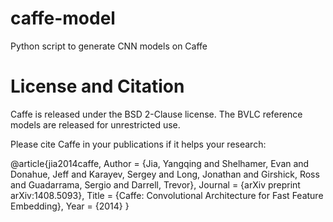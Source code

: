 # caffe-model
Python script to generate CNN models on Caffe

# License and Citation

Caffe is released under the BSD 2-Clause license. The BVLC reference models are released for unrestricted use.

Please cite Caffe in your publications if it helps your research:

@article{jia2014caffe,
  Author = {Jia, Yangqing and Shelhamer, Evan and Donahue, Jeff and Karayev, Sergey and Long, Jonathan and Girshick, Ross and Guadarrama, Sergio and Darrell, Trevor},
  Journal = {arXiv preprint arXiv:1408.5093},
  Title = {Caffe: Convolutional Architecture for Fast Feature Embedding},
  Year = {2014}
}
